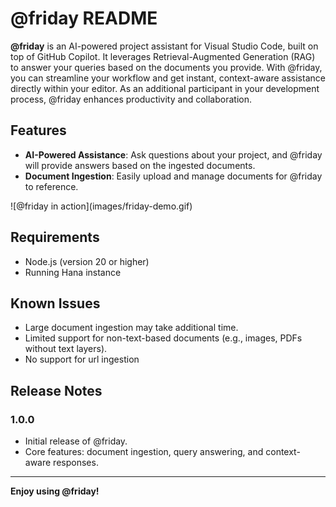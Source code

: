 # @friday README
**@friday** is an AI-powered project assistant for Visual Studio Code, built on top of GitHub Copilot. It leverages Retrieval-Augmented Generation (RAG) to answer your queries based on the documents you provide. With @friday, you can streamline your workflow and get instant, context-aware assistance directly within your editor. As an additional participant in your development process, @friday enhances productivity and collaboration.

## Features

- **AI-Powered Assistance**: Ask questions about your project, and @friday will provide answers based on the ingested documents.
- **Document Ingestion**: Easily upload and manage documents for @friday to reference.

\!\[@friday in action\]\(images/friday-demo.gif\)

## Requirements

- Node.js (version 20 or higher)
- Running Hana instance

## Known Issues

- Large document ingestion may take additional time.
- Limited support for non-text-based documents (e.g., images, PDFs without text layers).
- No support for url ingestion

## Release Notes

### 1.0.0

- Initial release of @friday.
- Core features: document ingestion, query answering, and context-aware responses.

---

**Enjoy using @friday!**
